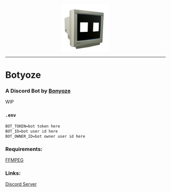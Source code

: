 <p align="center">
  <img width="150" height="150" src="https://raw.githubusercontent.com/Bonyoze/discordjs-botyoze/main/src/assets/bot_icon.png">
</p>

---
# Botyoze
### A Discord Bot by [Bonyoze](https://github.com/bonyoze)

WIP

### `.env`
```
BOT_TOKEN=bot token here
BOT_ID=bot user id here
BOT_OWNER_ID=bot owner user id here
```

### Requirements:
[FFMPEG](https://ffmpeg.org/download.html)

### Links:
[Discord Server](https://discord.gg/hnf57sjJDP)
